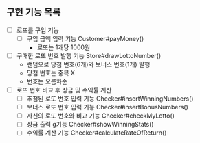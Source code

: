 ## 구현 기능 목록
- [ ] 로또를 구입 기능 
  - [ ] 구입 급액 입력 기능 Customer#payMoney()
    - 로또는 1개당 1000원 
- [ ] 구매한 로또 번호 발행 기능 Store#drawLottoNumber()
    - 랜덤으로 당첨 번호(6개)와 보너스 번호(1개) 발행
    - 당첨 번호는 중복 X
    - 번호는 오름차순
- [ ] 로또 번호 비교 후 상금 및 수익률 계산 
  - [ ] 추첨된 로또 번호 입력 기능 Checker#insertWinningNumbers()
  - [ ] 보너스 로또 번호 입력 기능 Checker#insertBonusNumbers()
  - [ ] 자신의 로또 번호와 비교 기능 Checker#checkMyLotto()
  - [ ] 상금 출력 g기능 Checker#showWinningStats()
  - [ ] 수익률 계산 기능 Checker#calculateRateOfReturn()
